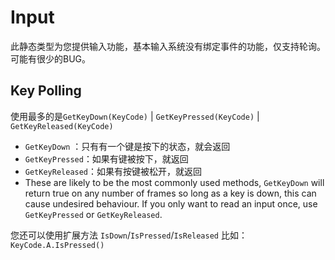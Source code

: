 # Input

此静态类型为您提供输入功能，基本输入系统没有绑定事件的功能，仅支持轮询。可能有很少的BUG。

## Key Polling

使用最多的是`GetKeyDown(KeyCode)` | `GetKeyPressed(KeyCode)` | `GetKeyReleased(KeyCode)` 

- `GetKeyDown` ：只有有一个键是按下的状态，就会返回
- `GetKeyPressed`：如果有键被按下，就返回
- `GetKeyReleased`：如果有按键被松开，就返回
- These are likely to be the most commonly used methods, `GetKeyDown` will return true on any number of frames so long as a key is down, this can cause undesired behaviour. If you only want to read an input once, use `GetKeyPressed` or `GetKeyReleased`.

您还可以使用扩展方法 `IsDown`/`IsPressed`/`IsReleased` 比如： `KeyCode.A.IsPressed()`